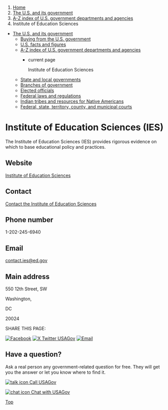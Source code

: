 1. [Home](/)
2. [The U.S. and its government](/about-the-us)
3. [A-Z index of U.S. government departments and agencies](/agency-index)
4. Institute of Education Sciences

* [The U.S. and its government](/about-the-us)
  + [Buying from the U.S. government](/buy-from-government)
  + [U.S. facts and figures](/facts-figures)
  + [A-Z index of U.S. government departments and agencies](/agency-index)
    - current page

      Institute of Education Sciences
  + [State and local governments](/state-local-governments)
  + [Branches of government](/branches-of-government)
  + [Elected officials](/elected-officials)
  + [Federal laws and regulations](/laws-and-regulations)
  + [Indian tribes and resources for Native Americans](/tribes)
  + [Federal, state, territory, county, and municipal courts](/courts)

Institute of Education Sciences
(IES)
=====================================

The Institute of Education Sciences (IES) provides rigorous evidence on which to base educational policy and practices.

Website
-------

[Institute of Education Sciences](http://www.ed.gov/about/offices/list/ies/index.html)

Contact
-------

[Contact the Institute of Education Sciences](https://ies.ed.gov/contact/)

Phone number
------------

1-202-245-6940

Email
-----

[contact.ies@ed.gov](mailto:contact.ies@ed.gov)

Main address
------------

550 12th Street, SW
  

Washington,

DC

20024

SHARE THIS PAGE:

[![Facebook](/themes/custom/usagov/images/social-media-icons/Facebook_Icon.svg)](https://www.facebook.com/sharer/sharer.php?u=https://www.usa.gov/agencies/institute-of-education-sciences&v=3)
[![X Twitter USAGov](/themes/custom/usagov/images/social-media-icons/X_Twitter_Icon.svg?version=2)](https://twitter.com/intent/tweet?source=webclient&text=https://www.usa.gov/agencies/institute-of-education-sciences)
[![Email](/themes/custom/usagov/images/social-media-icons/Email_Icon.svg?version=2)](mailto:?subject=https://www.usa.gov/agencies/institute-of-education-sciences)

Have a question?
----------------

Ask a real person any government-related question for free. They will get you the answer or let you know where to find it.

[![talk icon](/themes/custom/usagov/images/ICONS_talk.png)
Call USAGov](/phone)

[![chat icon](/themes/custom/usagov/images/ICONS_chat.png)
Chat with USAGov](/chat)

[Top](#main-content)